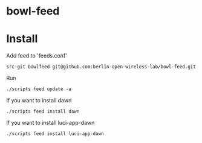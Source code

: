 # bowl-feed

# Install

Add feed to 'feeds.conf'

    src-git bowlfeed git@github.com:berlin-open-wireless-lab/bowl-feed.git

Run

    ./scripts feed update -a

If you want to install dawn

    ./scripts feed install dawn

If you want to install luci-app-dawn

    ./scripts feed install luci-app-dawn

